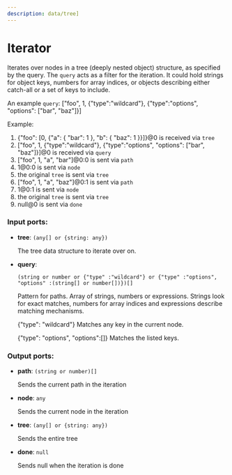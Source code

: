 ```yaml
---
description: data/tree]
---
```


# Iterator

Iterates over nodes in a tree (deeply nested object) structure, as specified by the query.
The `query` acts as a filter for the iteration. It could hold strings for object keys, numbers for array indices, or objects describing either catch-all or a set of keys to include.

An example `query`: ["foo", 1, {"type":"wildcard"}, {"type":"options", "options": ["bar", "baz"]}]

Example:
1. {"foo": [0, {"a": { "bar": 1 }, "b": { "baz": 1 }}]}@0 is received via `tree`
2.  ["foo", 1, {"type":"wildcard"}, {"type":"options", "options": ["bar", "baz"]}]@0 is received via `query`
3. ["foo", 1, "a", "bar"]@0:0 is sent via `path`
4. 1@0:0 is sent via `node`
5. the original `tree` is sent via `tree`
6. ["foo", 1, "a", "baz"]@0:1 is sent via `path`
7. 1@0:1 is sent via `node`
8. the original `tree` is sent via `tree`
9. null@0 is sent via `done`

### Input ports:

* __tree__: `(any[] or {string: any})`

    The tree data structure to iterate over on.


* __query__: 
    ```
    (string or number or {"type" :"wildcard"} or {"type" :"options", "options" :(string[] or number[])})[]
    ```

    Pattern for paths. Array of strings, numbers or expressions.
    Strings look for exact matches, numbers for array indices and expressions describe matching mechanisms.
    
    {"type": "wildcard"}
    Matches any key in the current node.
    
    {"type": "options", "options":[]}
    Matches the listed keys.

### Output ports:

* __path__: `(string or number)[]`

    Sends the current path in the iteration


* __node__: `any`

    Sends the current node in the iteration


* __tree__: `(any[] or {string: any})`

    Sends the entire tree


* __done__: `null`

    Sends null when the iteration is done

